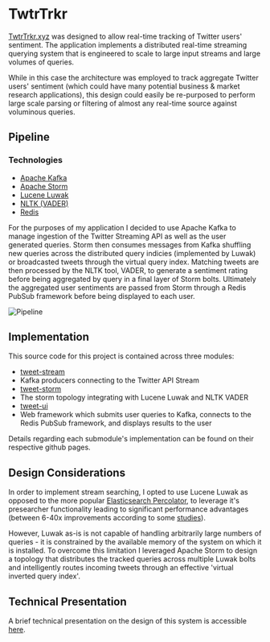 # TwtrTrkr

[TwtrTrkr.xyz](twtrtrkr.xyz) was designed to allow real-time tracking of Twitter users' sentiment. The application implements a distributed real-time streaming querying system that is engineered to scale to large input streams and large volumes of queries.

While in this case the architecture was employed to track aggregate Twitter users' sentiment (which could have many potential business & market research applications), this design could easily be re-purposed to perform large scale parsing or filtering of almost any real-time source against voluminous queries.

## Pipeline

### Technologies

* [Apache Kafka](http://kafka.apache.org)
* [Apache Storm](http://storm.apache.org)
* [Lucene Luwak](https://github.com/flaxsearch/luwak)
* [NLTK (VADER)](https://github.com/cjhutto/vaderSentiment)
* [Redis](http://redis.io)

For the purposes of my application I decided to use Apache Kafka to manage ingestion of the Twitter Streaming API as well as the user generated queries. Storm then consumes messages from Kafka shuffling new queries across the distributed query indicies (implemented by Luwak) or broadcasted tweets through the virtual query index. Matching tweets are then processed by the NLTK tool, VADER, to generate a sentiment rating before being aggregated by query in a final layer of Storm bolts. Ultimately the aggregated user sentiments are passed from Storm through a Redis PubSub framework before being displayed to each user.

![Pipeline](https://github.com/zubairsaiyed/TwtrTrkr/blob/master/images/pipeline.png)

## Implementation

This source code for this project is contained across three modules:

* [tweet-stream](https://github.com/zubairsaiyed/tweet-stream/)
 * Kafka producers connecting to the Twitter API Stream
* [tweet-storm](https://github.com/zubairsaiyed/tweet-storm/)
 * The storm topology integrating with Lucene Luwak and NLTK VADER
* [tweet-ui](https://github.com/zubairsaiyed/tweet-ui/)
 * Web framework which submits user queries to Kafka, connects to the Redis PubSub framework, and displays results to the user

Details regarding each submodule's implementation can be found on their respective github pages.

## Design Considerations

In order to implement stream searching, I opted to use Lucene Luwak as opposed to the more popular [Elasticsearch Percolator](https://www.elastic.co/guide/en/elasticsearch/reference/current/search-percolate.html), to leverage it's presearcher functionality leading to significant performance advantages (between 6-40x improvements according to some [studies](http://www.flax.co.uk/blog/2015/07/27/a-performance-comparison-of-streamed-search-implementations/)).

However, Luwak as-is is not capable of handling arbitrarily large numbers of queries - it is constrained by the available memory of the system on which it is installed. To overcome this limitation I leveraged Apache Storm to design a topology that distributes the tracked queries across multiple Luwak bolts and intelligently routes incoming tweets through an effective 'virtual inverted query index'.

## Technical Presentation

A brief technical presentation on the design of this system is accessible [here](http://bit.do/twtrtrkr).

